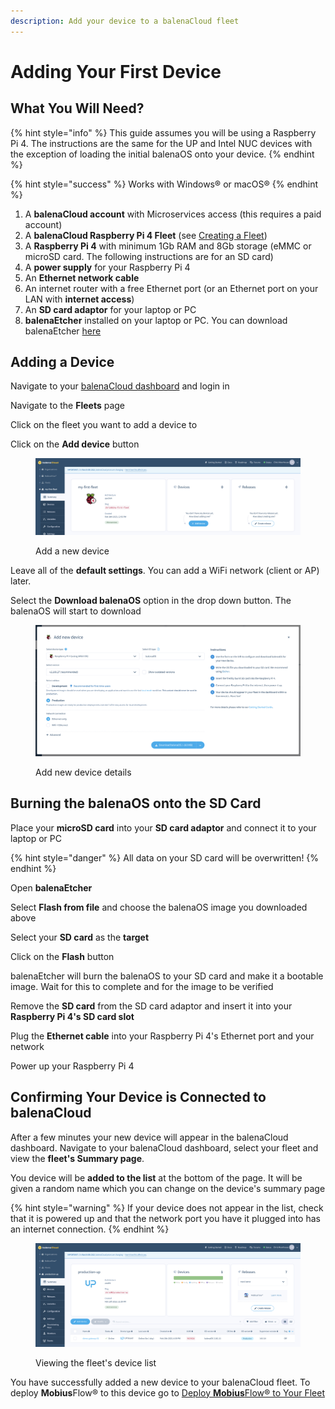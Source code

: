 ```yaml
---
description: Add your device to a balenaCloud fleet
---
```


# Adding Your First Device

## What You Will Need?

{% hint style="info" %}
This guide assumes you will be using a Raspberry Pi 4. The instructions are the same for the UP and Intel NUC devices with the exception of loading the initial balenaOS onto your device.
{% endhint %}

{% hint style="success" %}
Works with Windows® or macOS®
{% endhint %}

1. A **balenaCloud account** with Microservices access (this requires a paid account)
2. A **balenaCloud Raspberry Pi 4 Fleet** (see [Creating a Fleet](creating-a-fleet.md))
3. A **Raspberry Pi 4** with minimum 1Gb RAM and 8Gb storage (eMMC or microSD card. The following instructions are for an SD card)
4. A **power supply** for your Raspberry Pi 4
5. An **Ethernet network cable**
6. An internet router with a free Ethernet port (or an Ethernet port on your LAN with **internet access**)
7. An **SD card adaptor** for your laptop or PC
8. **balenaEtcher** installed on your laptop or PC. You can download balenaEtcher [here](https://www.balena.io/etcher)

## Adding a Device

Navigate to your [balenaCloud dashboard](https://dashboard.balena-cloud.com/?) and login in

Navigate to the **Fleets** page

Click on the fleet you want to add a device to

Click on the **Add device** button

<figure><img src="../../.gitbook/assets/Balena Add Device.png" alt=""><figcaption><p>Add a new device</p></figcaption></figure>

Leave all of the **default settings**. You can add a WiFi network (client or AP) later.&#x20;

Select the **Download balenaOS** option in the drop down button. The balenaOS will start to download

<figure><img src="../../.gitbook/assets/Balena Add Device Details.png" alt=""><figcaption><p>Add new device details</p></figcaption></figure>

## Burning the balenaOS onto the SD Card

Place your **microSD card** into your **SD card adaptor** and connect it to your laptop or PC

{% hint style="danger" %}
All data on your SD card will be overwritten!
{% endhint %}

Open **balenaEtcher**

Select **Flash from file** and choose the balenaOS image you downloaded above

Select your **SD card** as the **target**

Click on the **Flash** button

balenaEtcher will burn the balenaOS to your SD card and make it a bootable image. Wait for this to complete and for the image to be verified

Remove the **SD card** from the SD card adaptor and insert it into your **Raspberry Pi 4's SD card slot**

Plug the **Ethernet cable** into your Raspberry Pi 4's Ethernet port and your network

Power up your Raspberry Pi 4

## Confirming Your Device is Connected to balenaCloud

After a few minutes your new device will appear in the balenaCloud dashboard. Navigate to your balenaCloud dashboard, select your fleet and view the **fleet's Summary page**.

You device will be **added to the list** at the bottom of the page. It will be given a random name which you can change on the device's summary page

{% hint style="warning" %}
If your device does not appear in the list, check that it is powered up and that the network port you have it plugged into has an internet connection.
{% endhint %}

<figure><img src="../../.gitbook/assets/Balena Confirm Device Connected.png" alt=""><figcaption><p>Viewing the fleet's device list</p></figcaption></figure>

You have successfully added a new device to your balenaCloud fleet. To deploy **Mobius**Flow® to this device go to [Deploy **Mobius**Flow® to Your Fleet](deploy-mobiusflow-r-to-your-fleet.md)
